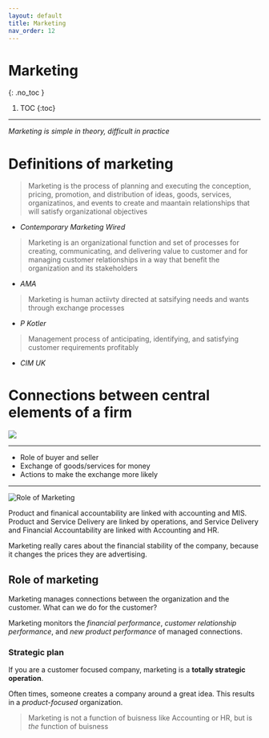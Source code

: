 ```yaml
---
layout: default
title: Marketing
nav_order: 12
---
```


# Marketing
{: .no_toc }

1. TOC
{:toc}

---

*Marketing is simple in theory, difficult in practice*

# Definitions of marketing

> Marketing is the process of planning and executing the conception, pricing, promotion, and distribution of ideas, goods, services, organizatinos, and events to create and maantain relationships that will satisfy organizational objectives
- *Contemporary Marketing Wired*

> Marketing is an organizational function and set of processes for creating, communicating, and delivering value to customer and for managing customer relationships in a way that benefit the organization and its stakeholders
- *AMA*

> Marketing is human actiivty directed at satsifying needs and wants through exchange processes
- *P Kotler*

> Management process of anticipating, identifying, and satisfying customer requirements profitably
- *CIM UK*

# Connections between central elements of a firm

![](https://mermaid.ink/img/eyJjb2RlIjoic2VxdWVuY2VEaWFncmFtXG4gICAgQ3VzdG9tZXItPitQcm9kdWN0OiBNYXJrZXRpbmcgb3BzLCByZXNlYXJjaCwgYW5kIGRldmVsb3BtZW50IiwibWVybWFpZCI6eyJ0aGVtZSI6Im5ldXRyYWwifSwidXBkYXRlRWRpdG9yIjpmYWxzZSwiYXV0b1N5bmMiOnRydWUsInVwZGF0ZURpYWdyYW0iOmZhbHNlfQ)

---

- Role of buyer and seller
- Exchange of goods/services for money
- Actions to make the exchange more likely

---

![Role of Marketing](https://mermaid.ink/img/eyJjb2RlIjoiZ3JhcGggVERcbiAgICBBW0N1c3RvbWVyXSAtLT58TWFya2V0aW5nLCBvcHMsIHJlc2VhcmNoLCBkZXZlbG9wbWVudHwgQihQcm9kdWN0KVxuICAgIEFbQ3VzdG9tZXJdIC0tPnxNYXJrZXRpbmcsIG9wc3wgQyhTZXJ2aWNlIERlbGl2ZXJ5KVxuICAgIEFbQ3VzdG9tZXJdIC0tPnxNYXJrZXRpbmcsIGFjY291bnRpbmcsIG1hbmFnZW1lbnQgaW5mbyBzeXN0ZW1zfCBEKEZpbmFuY2lhbCBBY2NvdW50YWJpbGl0eSlcbiAgICBCIC0tPiB8Q29ycG9yYXRlIFN0cmF0ZWd5fCBFW1RvcCBNYW5hZ2VtZW50XVxuICAgIEMgLS0-IHxIUnwgRVxuICAgIEQgLS0-IHxBY2NvdW50aW5nLCBmaW5hbmNlfCBFIiwibWVybWFpZCI6eyJ0aGVtZSI6Im5ldXRyYWwifSwidXBkYXRlRWRpdG9yIjpmYWxzZSwiYXV0b1N5bmMiOnRydWUsInVwZGF0ZURpYWdyYW0iOmZhbHNlfQ)

Product and finanical accountability are linked with accounting and MIS. Product and Service Delivery are linked by operations, and Service Delivery and Financial Accountability are linked with Accounting and HR.

Marketing really cares about the financial stability of the company, because it changes the prices they are advertising.

## Role of marketing

Marketing manages connections between the organization and the customer. What can we do for the customer?

Marketing monitors the *financial performance*, *customer relationship performance*, and *new product performance* of managed connections.

### Strategic plan

If you are a customer focused company, marketing is a **totally strategic operation**.

Often times, someone creates a company around a great idea. This results in a *product-focused* organization.

> Marketing is not a function of buisness like Accounting or HR, but is *the* function of buisness